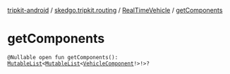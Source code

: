 [tripkit-android](../../index.md) / [skedgo.tripkit.routing](../index.md) / [RealTimeVehicle](index.md) / [getComponents](./get-components.md)

# getComponents

`@Nullable open fun getComponents(): `[`MutableList`](https://kotlinlang.org/api/latest/jvm/stdlib/kotlin.collections/-mutable-list/index.html)`<`[`MutableList`](https://kotlinlang.org/api/latest/jvm/stdlib/kotlin.collections/-mutable-list/index.html)`<`[`VehicleComponent`](../-vehicle-component/index.md)`!>!>?`